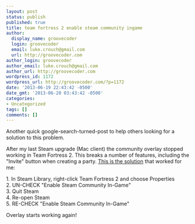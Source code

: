 ```yaml
---
layout: post
status: publish
published: true
title: team fortress 2 enable steam community ingame
author:
  display_name: groovecoder
  login: groovecoder
  email: luke.crouch@gmail.com
  url: http://groovecoder.com
author_login: groovecoder
author_email: luke.crouch@gmail.com
author_url: http://groovecoder.com
wordpress_id: 1172
wordpress_url: http://groovecoder.com/?p=1172
date: '2013-06-19 22:43:42 -0500'
date_gmt: '2013-06-20 03:43:42 -0500'
categories:
- Uncategorized
tags: []
comments: []
---
```

<p>Another quick google-search-turned-post to help others looking for a solution to this problem.</p>
<p>After my last Steam upgrade (Mac client) the community overlay stopped working in Team Fortress 2. This breaks a number of features, including the "Invite" button when creating a party. <a href="http://steamcommunity.com/app/440/discussions/0/828937420196342813/#c864969481994615745">This is the solution</a> that worked for me:</p>
<p>1. In Steam Library, right-click Team Fortress 2 and choose Properties<br />
2. UN-CHECK "Enable Steam Community In-Game"<br />
3. Quit Steam<br />
4. Re-open Steam<br />
5. RE-CHECK "Enable Steam Community In-Game"</p>
<p>Overlay starts working again!</p>
